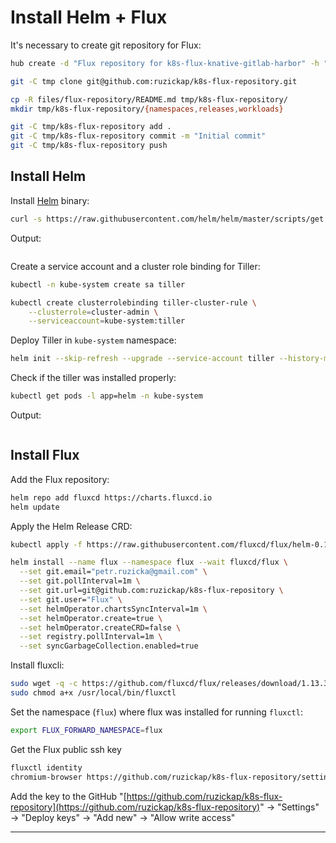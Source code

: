 # Install Helm + Flux

It's necessary to create git repository for Flux:

```bash
hub create -d "Flux repository for k8s-flux-knative-gitlab-harbor" -h "https://ruzickap.github.io/k8s-flux-knative-gitlab-harbor/" ruzickap/k8s-flux-repository
```

```bash
git -C tmp clone git@github.com:ruzickap/k8s-flux-repository.git
```

```bash
cp -R files/flux-repository/README.md tmp/k8s-flux-repository/
mkdir tmp/k8s-flux-repository/{namespaces,releases,workloads}
```

```bash
git -C tmp/k8s-flux-repository add .
git -C tmp/k8s-flux-repository commit -m "Initial commit"
git -C tmp/k8s-flux-repository push
```

## Install Helm

Install [Helm](https://helm.sh/) binary:

```bash
curl -s https://raw.githubusercontent.com/helm/helm/master/scripts/get | bash -s -- --version v2.14.3
```

Output:

```text
```

Create a service account and a cluster role binding for Tiller:

```bash
kubectl -n kube-system create sa tiller

kubectl create clusterrolebinding tiller-cluster-rule \
    --clusterrole=cluster-admin \
    --serviceaccount=kube-system:tiller
```

Deploy Tiller in `kube-system` namespace:

```bash
helm init --skip-refresh --upgrade --service-account tiller --history-max 10 --wait
```

Check if the tiller was installed properly:

```bash
kubectl get pods -l app=helm -n kube-system
```

Output:

```text
```

## Install Flux

Add the Flux repository:

```bash
helm repo add fluxcd https://charts.fluxcd.io
helm update
```

Apply the Helm Release CRD:

```bash
kubectl apply -f https://raw.githubusercontent.com/fluxcd/flux/helm-0.10.1/deploy-helm/flux-helm-release-crd.yaml
```

```bash
helm install --name flux --namespace flux --wait fluxcd/flux \
  --set git.email="petr.ruzicka@gmail.com" \
  --set git.pollInterval=1m \
  --set git.url=git@github.com:ruzickap/k8s-flux-repository \
  --set git.user="Flux" \
  --set helmOperator.chartsSyncInterval=1m \
  --set helmOperator.create=true \
  --set helmOperator.createCRD=false \
  --set registry.pollInterval=1m \
  --set syncGarbageCollection.enabled=true
```

Install fluxcli:

```bash
sudo wget -q -c https://github.com/fluxcd/flux/releases/download/1.13.3/fluxctl_linux_amd64 -O /usr/local/bin/fluxctl
sudo chmod a+x /usr/local/bin/fluxctl
```

Set the namespace (`flux`) where flux was installed for running `fluxctl`:

```bash
export FLUX_FORWARD_NAMESPACE=flux
```

Get the Flux public ssh key

```bash
fluxctl identity
chromium-browser https://github.com/ruzickap/k8s-flux-repository/settings/keys/new
```

Add the key to the GitHub "[https://github.com/ruzickap/k8s-flux-repository](https://github.com/ruzickap/k8s-flux-repository)"
-> "Settings" -> "Deploy keys" -> "Add new" -> "Allow write access"

-----
